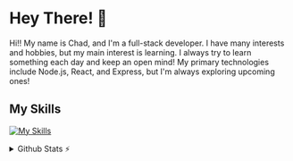 # Hey There! 👋
Hi!! My name is Chad, and I'm a full-stack developer. I have many interests and hobbies, but my main interest is learning. I always try to learn something each day and keep an open mind! My primary technologies include Node.js, React, and Express, but I'm always exploring upcoming ones!

## My Skills
[![My Skills](https://skillicons.dev/icons?i=bash,bootstrap,cs,css,deno,docker,express,git,gitlab,go,html,java,js,jenkins,linux,materialui,mongodb,nodejs,react,rust,supabase,nextjs,swift,ts,vscode,firebase,vercel)](https://skillicons.dev)

<details>
  <summary>Github Stats ⚡</summary>
  
  <a href="#">![Github stats](https://github-readme-stats.vercel.app/api?username=ceckles&theme=blueberry&count_private=true&hide_border=true&line_height=20)</a>
  <a href="#">![Top Langs](https://github-readme-stats.vercel.app/api/top-langs/?username=ceckles&layout=compact&theme=blueberry&count_private=true&hide_border=true)</a>
</details>
